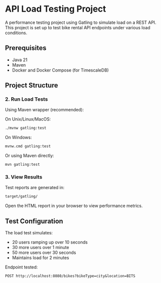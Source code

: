 # API Load Testing Project

A performance testing project using Gatling to simulate load on a REST API. This project is set up to test bike rental API endpoints under various load conditions.

## Prerequisites

- Java 21
- Maven
- Docker and Docker Compose (for TimescaleDB)

## Project Structure 

### 2. Run Load Tests

Using Maven wrapper (recommended):

On Unix/Linux/MacOS:
```bash
./mvnw gatling:test
```

On Windows:
```bash
mvnw.cmd gatling:test
```

Or using Maven directly:
```bash
mvn gatling:test
```

### 3. View Results

Test reports are generated in:
```bash
target/gatling/
```
Open the HTML report in your browser to view performance metrics.

## Test Configuration

The load test simulates:
- 20 users ramping up over 10 seconds
- 30 more users over 1 minute
- 50 more users over 30 seconds
- Maintains load for 2 minutes

Endpoint tested:
```
POST http://localhost:8080/bikes?bikeType=city&location=BITS
``` 